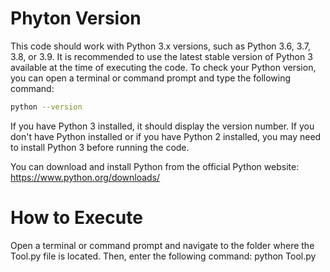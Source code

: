 # Phyton Version

This code should work with Python 3.x versions, such as Python 3.6, 3.7, 3.8, or 3.9. It is recommended to use the latest stable version of Python 3 available at the time of executing the code.
To check your Python version, you can open a terminal or command prompt and type the following command:

```bash
python --version
```

If you have Python 3 installed, it should display the version number. If you don't have Python installed or if you have Python 2 installed, you may need to install Python 3 before running the code.

You can download and install Python from the official Python website: https://www.python.org/downloads/

# How to Execute

Open a terminal or command prompt and navigate to the folder where the Tool.py file is located. Then, enter the following command: python Tool.py
